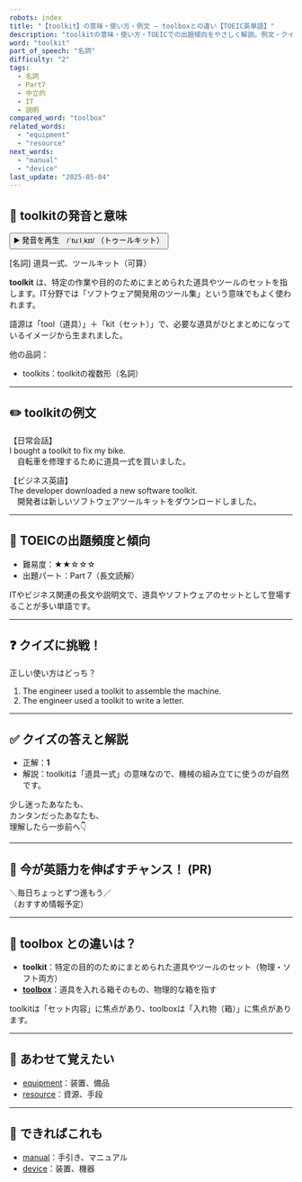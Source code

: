 ```yaml
---
robots: index
title: "【toolkit】の意味・使い方・例文 ― toolboxとの違い【TOEIC英単語】"
description: "toolkitの意味・使い方・TOEICでの出題傾向をやさしく解説。例文・クイズ付きでtoolboxとの違いもわかりやすく学べます。"
word: "toolkit"
part_of_speech: "名詞"
difficulty: "2"
tags:
  - 名詞
  - Part7
  - 中立的
  - IT
  - 説明
compared_word: "toolbox"
related_words:
  - "equipment"
  - "resource"
next_words:
  - "manual"
  - "device"
last_update: "2025-05-04"
---
```


## 🔰 toolkitの発音と意味

<button class="play-audio" onclick="playTTS('toolkit')">
  <span class="play-audio-main">
    ▶️ 発音を再生　/ˈtuːlˌkɪt/
  </span>
  <span class="play-audio-sub">
    （トゥールキット）
  </span>
</button>

[名詞] 道具一式、ツールキット（可算）

**toolkit** は、特定の作業や目的のためにまとめられた道具やツールのセットを指します。IT分野では「ソフトウェア開発用のツール集」という意味でもよく使われます。

語源は「tool（道具）」＋「kit（セット）」で、必要な道具がひとまとめになっているイメージから生まれました。

他の品詞：  
- toolkits：toolkitの複数形（名詞）

---

## ✏️ toolkitの例文

【日常会話】  
I bought a toolkit to fix my bike.  
　自転車を修理するために道具一式を買いました。

【ビジネス英語】  
The developer downloaded a new software toolkit.  
　開発者は新しいソフトウェアツールキットをダウンロードしました。

---

## 🎯 TOEICの出題頻度と傾向

- 難易度：★★☆☆☆
- 出題パート：Part 7（長文読解）

ITやビジネス関連の長文や説明文で、道具やソフトウェアのセットとして登場することが多い単語です。

---

## ❓ クイズに挑戦！

正しい使い方はどっち？

1. The engineer used a toolkit to assemble the machine.  
2. The engineer used a toolkit to write a letter.

---

## ✅ クイズの答えと解説

- 正解：**1**
- 解説：toolkitは「道具一式」の意味なので、機械の組み立てに使うのが自然です。

少し迷ったあなたも、  
カンタンだったあなたも、  
理解したら一歩前へ👇️

---

## 🚀 今が英語力を伸ばすチャンス！ (PR)

<div class="info-center">
＼毎日ちょっとずつ進もう／<br>  
（おすすめ情報予定）
</div>

---

## 🤔  toolbox との違いは？

- **toolkit**：特定の目的のためにまとめられた道具やツールのセット（物理・ソフト両方）
- **[toolbox](/word/toolbox/)**：道具を入れる箱そのもの、物理的な箱を指す

toolkitは「セット内容」に焦点があり、toolboxは「入れ物（箱）」に焦点があります。

---

## 🧩 あわせて覚えたい

- [equipment](/word/equipment/)：装置、備品
- [resource](/word/resource/)：資源、手段

---

## 📖 できればこれも

- [manual](/word/manual/)：手引き、マニュアル
- [device](/word/device/)：装置、機器

<!-- cvid: aid40_bid11 -->
